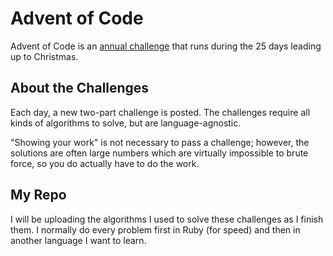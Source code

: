 # Advent of Code

Advent of Code is an [annual challenge](https://adventofcode.com/2021) that runs during the 25 days leading up to Christmas.

## About the Challenges

Each day, a new two-part challenge is posted. The challenges require all kinds of algorithms to solve, but are language-agnostic.

"Showing your work" is not necessary to pass a challenge; however, the solutions are often large numbers which are virtually impossible to brute force, so you do actually have to do the work.

## My Repo

I will be uploading the algorithms I used to solve these challenges as I finish them. I normally do every problem first in Ruby (for speed) and then in another language I want to learn.
